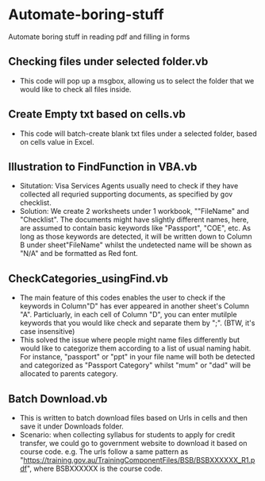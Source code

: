 # Automate-boring-stuff
Automate boring stuff in reading pdf and filling in forms
## Checking files under selected folder.vb
- This code will pop up a msgbox, allowing us to select the folder that we would like to check all files inside.
## Create Empty txt based on cells.vb
- This code will batch-create blank txt files under a selected folder, based on cells value in Excel.
## Illustration to FindFunction in VBA.vb
- Situtation: Visa Services Agents usually need to check if they have collected all requried supporting documents, as specified by
gov checklist.
- Solution: We create 2 worksheets under 1 workbook, ""FileName" and "Checklist". The documents might have slightly different names,
here, are assumed to contain basic keywords like "Passport", "COE", etc. As long as those keywords are detected, it will be written down
to Column B under sheet"FileName" whilst the undetected name will be shown as "N/A" and be formatted as Red font.
## CheckCategories_usingFind.vb
- The main feature of this codes enables the user to check if the keywords in Column"D" has ever appeared in another sheet's Column "A". Particluarly, in each cell of Column "D", you can enter mutilple keywords that you would like check and separate them by ";". (BTW, it's case insensitive)
- This solved the issue where people might name files differently but would like to categorize them according to a list of usual naming habit. For instance, "passport" or "ppt" in your file name will both be detected and categorized as "Passport Category" whilst "mum" or "dad" will be allocated to parents category.
## Batch Download.vb
- This is written to batch download files based on Urls in cells and then save it under Downloads folder. 
- Scenario: when collecting syllabus for students to apply for credit transfer, we could go to government website to download it based on course code. e.g.  The urls follow a same pattern as "https://training.gov.au/TrainingComponentFiles/BSB/BSBXXXXXX_R1.pdf", where BSBXXXXXX is the course code. 
